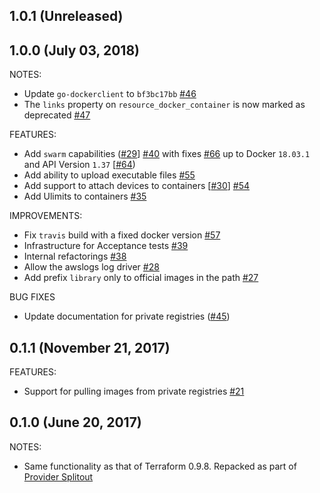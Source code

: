 ## 1.0.1 (Unreleased)
## 1.0.0 (July 03, 2018)

NOTES:
* Update `go-dockerclient` to `bf3bc17bb` [#46](https://github.com/terraform-providers/terraform-provider-docker/pull/46)
* The `links` property on `resource_docker_container` is now marked as deprecated [#47](https://github.com/terraform-providers/terraform-provider-docker/pull/47)

FEATURES:
* Add `swarm` capabilities ([#29](https://github.com/terraform-providers/terraform-provider-docker/issues/29)] [#40](https://github.com/terraform-providers/terraform-provider-docker/pull/40) with fixes [#66](https://github.com/terraform-providers/terraform-provider-docker/pull/66) up to Docker `18.03.1` and API Version `1.37` [[#64](https://github.com/terraform-providers/terraform-provider-docker/issues/64))
* Add ability to upload executable files [#55](https://github.com/terraform-providers/terraform-provider-docker/pull/55)
* Add support to attach devices to containers [[#30](https://github.com/terraform-providers/terraform-provider-docker/issues/30)] [#54](https://github.com/terraform-providers/terraform-provider-docker/pull/54)
* Add Ulimits to containers [#35](https://github.com/terraform-providers/terraform-provider-docker/pull/35)

IMPROVEMENTS:
* Fix `travis` build with a fixed docker version [#57](https://github.com/terraform-providers/terraform-provider-docker/pull/57)
* Infrastructure for Acceptance tests [#39](https://github.com/terraform-providers/terraform-provider-docker/pull/39)
* Internal refactorings [#38](https://github.com/terraform-providers/terraform-provider-docker/pull/38)
* Allow the awslogs log driver [#28](https://github.com/terraform-providers/terraform-provider-docker/pull/28)
* Add prefix `library` only to official images in the path [#27](https://github.com/terraform-providers/terraform-provider-docker/pull/27)

BUG FIXES
* Update documentation for private registries ([#45](https://github.com/terraform-providers/terraform-provider-docker/issues/45))

## 0.1.1 (November 21, 2017)

FEATURES:
* Support for pulling images from private registries [#21](https://github.com/terraform-providers/terraform-provider-docker/issues/21)

## 0.1.0 (June 20, 2017)

NOTES:

* Same functionality as that of Terraform 0.9.8. Repacked as part of [Provider Splitout](https://www.hashicorp.com/blog/upcoming-provider-changes-in-terraform-0-10/)
